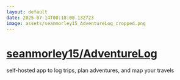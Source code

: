 ```yaml
---
layout: default
date: 2025-07-14T00:18:00.132723
image: assets/seanmorley15_AdventureLog_cropped.png
---
```


# [seanmorley15/AdventureLog](https://github.com/seanmorley15/AdventureLog)

self-hosted app to log trips, plan adventures, and map your travels
